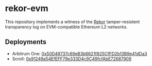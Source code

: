 # rekor-evm

This repository implements a witness of the
[Rekor](https://github.com/sigstore/rekor) tamper-resistent transparency log on
EVM-compatible Ethereum L2 networks.

## Deployments

- Arbitrum One:
  [0x50D49737c69eB3b6621f825CfFD2b13B9e41dDa3](https://arbiscan.io/address/0x50d49737c69eb3b6621f825cffd2b13b9e41dda3)
- Scroll: [0x91249a54EfEFF79e333D4c9C49fcfAbE72687909](https://scrollscan.com/address/0x91249a54efeff79e333d4c9c49fcfabe72687909)
